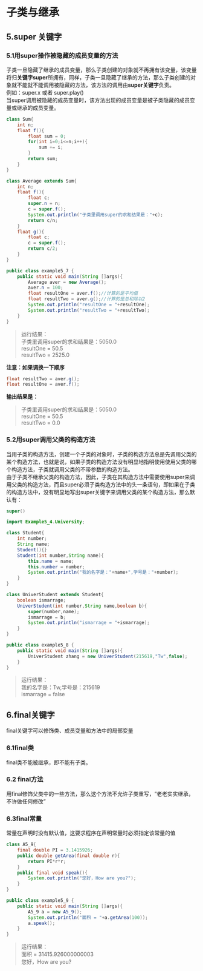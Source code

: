 # 子类与继承
## 5.super 关键字
### 5.1用super操作被隐藏的成员变量的方法
子类一旦隐藏了继承的成员变量，那么子类创建的对象就不再拥有该变量，该变量将归**关键字super**所拥有，同样，子类一旦隐藏了继承的方法，那么子类创建的对象就不能就不能调用被隐藏的方法，该方法的调用由**super关键字**负责。<br>
例如：super.x 或者 super.play()<br>
当super调用被隐藏的成员变量时，该方法出现的成员变量是被子类隐藏的成员变量或继承的成员变量。<br>
```java
class Sum{
    int n;
    float f(){
        float sum = 0;
        for(int i=0;i<=n;i++){
            sum += i;
        }
        return sum;
    }
}

class Average extends Sum{
    int n;
    float f(){
        float c;
        super.n = n;
        c = super.f();
        System.out.println("子类里调用super的求和结果是："+c);
        return c/n;
    }
    float g(){
        float c;
        c = super.f();
        return c/2;
    }
}

public class example5_7 {
    public static void main(String []args){
        Average aver = new Average();
        aver.n = 100;
        float resultOne = aver.f();//计算的是平均值
        float resultTwo = aver.g();//计算的是总和除以2
        System.out.println("resultOne = "+resultOne);
        System.out.println("resultTwo = "+resultTwo);
    }
}
```
> 运行结果：<br>
> 子类里调用super的求和结果是：5050.0<br>
> resultOne = 50.5<br>
> resultTwo = 2525.0<br>

**注意：如果调换一下顺序**
```java
float resultTwo = aver.g();
float resultOne = aver.f();
```
**输出结果是：**
> 子类里调用super的求和结果是：5050.0<br>
> resultOne = 50.5<br>
> resultTwo = 0.0<br>

### 5.2用super调用父类的构造方法
当用子类的构造方法，创建一个子类的对象时，子类的构造方法总是先调用父类的某个构造方法，也就是说，如果子类的构造方法没有明显地指明使用使用父类的哪个构造方法，子类就调用父类的不带参数的构造方法。<br>
由于子类不继承父类的构造方法，因此，子类在其构造方法中需要使用super来调用父类的构造方法，而且super必须子类构造方法中的头一条语句，即如果在子类的构造方法中，没有明显地写出super关键字来调用父类的某个构造方法，那么默认有：<br>
```java
super()
```
```java
import Example5_4.University;

class Student{
    int number;
    String name;
    Student(){}
    Student(int number,String name){
        this.name = name;
        this.number = number;
        System.out.println("我的名字是："+name+",学号是："+number);
    }
}

class UniverStudent extends Student{
    boolean ismarrage;
    UniverStudent(int number,String name,boolean b){
        super(number,name);
        ismarrage = b;
        System.out.println("ismarrage = "+ismarrage);
    }
}

public class example5_8 {
    public static void main(String []args){
        UniverStudent zhang = new UniverStudent(215619,"Tw",false);
    }
}
```
> 运行结果：<br>
> 我的名字是：Tw,学号是：215619<br>
> ismarrage = false<br>

## 6.final关键字
final关键字可以修饰类、成员变量和方法中的局部变量<br>
### 6.1final类
final类不能被继承，即不能有子类。<br>
### 6.2 final方法
用final修饰父类中的一些方法，那么这个方法不允许子类重写，“老老实实继承，不许做任何修改”<br>
### 6.3final常量
常量在声明时没有默认值，这要求程序在声明常量时必须指定该常量的值<br>
```java
class A5_9{
    final double PI = 3.1415926;
    public double getArea(final double r){
        return PI*r*r;
    }
    public final void speak(){
        System.out.println("您好，How are you?");
    }
}

public class example5_9 {
    public static void main(String []args){
        A5_9 a = new A5_9();
        System.out.println("面积 = "+a.getArea(100));
        a.speak();
    }
}
```
> 运行结果：<br>
> 面积 = 31415.926000000003<br>
> 您好，How are you?<br>